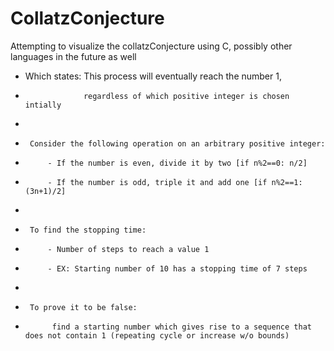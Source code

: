 # CollatzConjecture
Attempting to visualize the collatzConjecture using C, possibly other languages in the future as well 

 * Which states: This process will eventually reach the number 1, 
 *					regardless of which positive integer is chosen intially
 * 
 * 		Consider the following operation on an arbitrary positive integer:
 *			- If the number is even, divide it by two [if n%2==0: n/2]
 * 			- If the number is odd, triple it and add one [if n%2==1: (3n+1)/2]
 *			
 *		To find the stopping time:
 *			- Number of steps to reach a value 1
 * 			- EX: Starting number of 10 has a stopping time of 7 steps
 *
 * 		To prove it to be false: 
 *			 find a starting number which gives rise to a sequence that does not contain 1 (repeating cycle or increase w/o bounds)